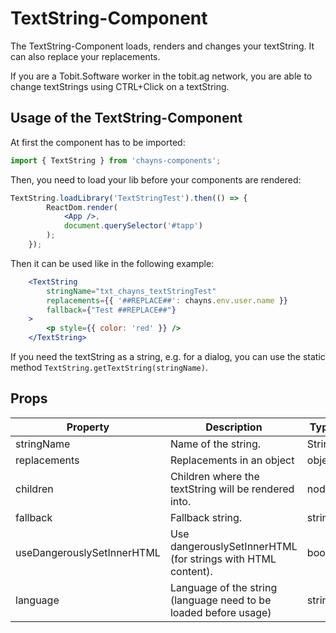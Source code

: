 # TextString-Component #
The TextString-Component loads, renders and changes your textString. It can also replace your replacements.

If you are a Tobit.Software worker in the tobit.ag network, you are able to change textStrings using CTRL+Click on a textString.


## Usage of the TextString-Component ##
At first the component has to be imported:

```jsx harmony
import { TextString } from 'chayns-components';
```

Then, you need to load your lib before your components are rendered:
```jsx harmony
TextString.loadLibrary('TextStringTest').then(() => {
        ReactDom.render(
            <App />,
            document.querySelector('#tapp')
        );
    });
```

Then it can be used like in the following example:
```jsx harmony
    <TextString
        stringName="txt_chayns_textStringTest"
        replacements={{ '##REPLACE##': chayns.env.user.name }}
        fallback={"Test ##REPLACE##"}
    >
        <p style={{ color: 'red' }} />
    </TextString>
```

If you need the textString as a string, e.g. for a dialog, you can use the static method `TextString.getTextString(stringName)`.

## Props ##

| Property   | Description                                                                            | Type     |
|------------|----------------------------------------------------------------------------------------|----------|
| stringName  | Name of the string.                                                                   | String   |
| replacements | Replacements in an object                                                            | object   |
| children    | Children where the textString will be rendered into.                                  | node     |
| fallback    | Fallback string.                                                                      | string   |
| useDangerouslySetInnerHTML | Use dangerouslySetInnerHTML (for strings with HTML content).           | bool     |
| language | Language of the string (language need to be loaded before usage)                         | string   |
